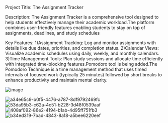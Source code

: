 Project Title: The Assignment Tracker

Description: The Assignment Tracker  is a comprehensive tool designed to help students effectively manage their academic workload.The platform combines user-friendly features enabling students to stay on top of
assignments, deadlines, and study schedules

Key Features:
1)Assignment Tracking: Log and monitor assignments with details like due dates, priorities, and completion status.
2)Calendar Views: Visualize academic schedules using daily, weekly, and monthly calendars.
3)Time Management Tools: Plan study sessions and allocate time efficiently with integrated time-blocking features.Pomodoro tool is being added.The Pomodoro Technique is a time management method that uses timed intervals of focused work (typically 25 minutes) followed by short breaks to enhance productivity and maintain mental clarity.


![image](https://github.com/user-attachments/assets/507c3e88-0d04-4bf1-8466-0e2db8640638)

![a34e65c9-b0f5-4476-a787-8df9792469fc](https://github.com/user-attachments/assets/267c646b-ed45-4e88-ac03-8f3eca621519)
![53da95b3-c62a-4c51-b228-3d48f0539aaf](https://github.com/user-attachments/assets/d54eda87-9d51-4438-9cc9-afba8e3f3d4f)
![408af092-86e2-4194-b1ab-4d95ff751fb3](https://github.com/user-attachments/assets/e16aa86d-5189-46a4-9b63-d374912a0c4d)
![b34ed319-7bad-4843-8a18-a5bee6220eef](https://github.com/user-attachments/assets/dd7cd92d-4517-416e-9c34-9dac9b320ba7)
